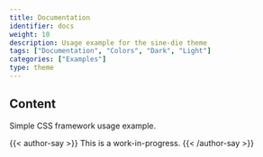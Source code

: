 ```yaml
---
title: Documentation
identifier: docs
weight: 10
description: Usage example for the sine-die theme
tags: ["Documentation", "Colors", "Dark", "Light"]
categories: ["Examples"]
type: theme
---
```


## Content

Simple CSS framework usage example.

{{< author-say >}}
This is a work-in-progress.
{{< /author-say >}}
